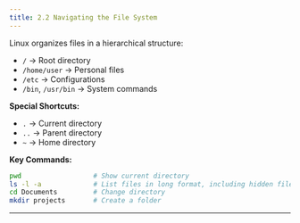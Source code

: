 ```yaml
---
title: 2.2 Navigating the File System
---
```


Linux organizes files in a hierarchical structure:

- `/` → Root directory
- `/home/user` → Personal files
- `/etc` → Configurations
- `/bin`, `/usr/bin` → System commands

**Special Shortcuts:**

- `.` → Current directory
- `..` → Parent directory
- `~` → Home directory

**Key Commands:**

```bash
pwd                  # Show current directory
ls -l -a             # List files in long format, including hidden files
cd Documents         # Change directory
mkdir projects       # Create a folder
```

---
